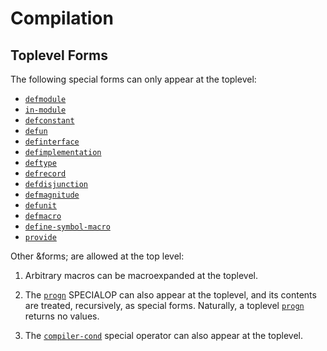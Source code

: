# Compilation

## Toplevel Forms

The following special forms can only appear at the toplevel:

- [`defmodule`](#op:defmodule)
- [`in-module`](#op:in-module)
- [`defconstant`](#op:defconstant)
- [`defun`](#op:defun)
- [`definterface`](#op:definterface)
- [`defimplementation`](#op:defimplementation)
- [`deftype`](#op:deftype)
- [`defrecord`](#op:defrecord)
- [`defdisjunction`](#op:defdisjunction)
- [`defmagnitude`](#op:defmagnitude)
- [`defunit`](#op:defunit)
- [`defmacro`](#op:defmacro)
- [`define-symbol-macro`](#op:define-symbol-macro)
- [`provide`](#op:provide)

Other &forms; are allowed at the top level:

1. Arbitrary macros can be macroexpanded at the toplevel.

2. The [`progn`](#op:progn) SPECIALOP can also appear at the toplevel, and its
   contents are treated, recursively, as special forms. Naturally, a
   toplevel [`progn`](#op:progn) returns no values.

3. The [`compiler-cond`](#op:compiler-cond) special operator can also appear at
   the toplevel.
